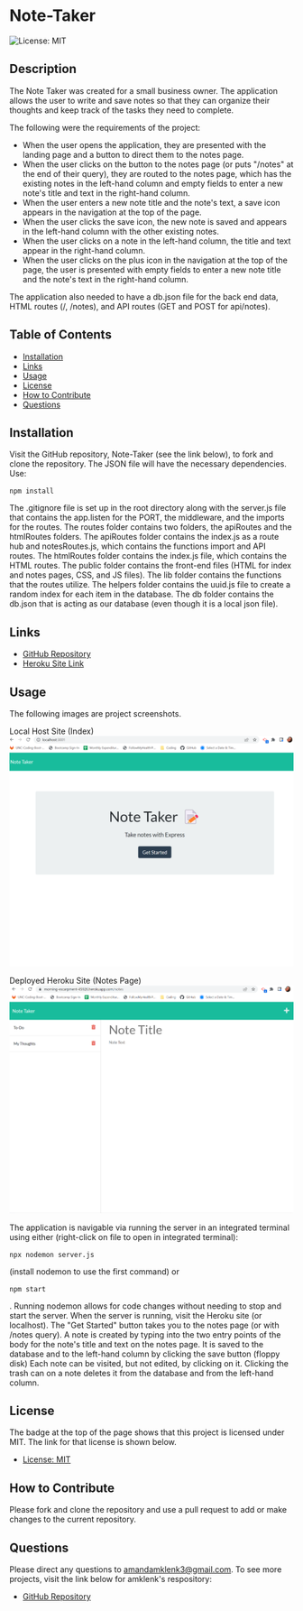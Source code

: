 # Note-Taker

![License: MIT](https://img.shields.io/badge/License-MIT-yellow.svg)

## Description

The Note Taker was created for a small business owner. The application allows the user to write and save notes so that they can organize their thoughts and keep track of the tasks they need to complete.

The following were the requirements of the project:
- When the user opens the application, they are presented with the landing page and a button to direct them to the notes page.
- When the user clicks on the button to the notes page (or puts "/notes" at the end of their query), they are routed to the notes page, which has the existing notes in the left-hand column and empty fields to enter a new note's title and text in the right-hand column.
- When the user enters a new note title and the note's text, a save icon appears in the navigation at the top of the page.
- When the user clicks the save icon, the new note is saved and appears in the left-hand column with the other existing notes.
- When the user clicks on a note in the left-hand column, the title and text appear in the right-hand column.
- When the user clicks on the plus icon in the navigation at the top of the page, the user is presented with empty fields to enter a new note title and the note's text in the right-hand column.

The application also needed to have a db.json file for the back end data, HTML routes (/, /notes), and API routes (GET and POST for api/notes).

## Table of Contents
- [Installation](#installation)
- [Links](#links)
- [Usage](#usage)
- [License](#license)
- [How to Contribute](#how-to-contribute)
- [Questions](#questions)

## Installation
Visit the GitHub repository, Note-Taker (see the link below), to fork and clone the repository. The JSON file will have the necessary dependencies. Use:
````````````
npm install
````````````
The .gitignore file is set up in the root directory along with the server.js file that contains the app.listen for the PORT, the middleware, and the imports for the routes. The routes folder contains two folders, the apiRoutes and the htmlRoutes folders. The apiRoutes folder contains the index.js as a route hub and notesRoutes.js, which contains the functions import and API routes. The htmlRoutes folder contains the index.js file, which contains the HTML routes. The public folder contains the front-end files (HTML for index and notes pages, CSS, and JS files). The lib folder contains the functions that the routes utilize. The helpers folder contains the uuid.js file to create a random index for each item in the database. The db folder contains the db.json that is acting as our database (even though it is a local json file).

## Links
- [GitHub Repository](https://github.com/amklenk/Note-Takerr)
- [Heroku Site Link](https://morning-escarpment-45926.herokuapp.com/)

## Usage
The following images are project screenshots.

Local Host Site (Index)
![Local Host Screenshot](./images/localhostindex.png)

Deployed Heroku Site (Notes Page)
![Heroku Site Screenshot](./images/herokunotes.png)


The application is navigable via running the server in an integrated terminal using either (right-click on file to open in integrated terminal):
`````````````````````
npx nodemon server.js
`````````````````````
(install nodemon to use the first command) or
`````````
npm start
``````````
. Running nodemon allows for code changes without needing to stop and start the server. When the server is running, visit the Heroku site (or localhost). The "Get Started" button takes you to the notes page (or with /notes query). A note is created by typing into the two entry points of the body for the note's title and text on the notes page. It is saved to the database and to the left-hand column by clicking the save button (floppy disk) Each note can be visited, but not edited, by clicking on it. Clicking the trash can on a note deletes it from the database and from the left-hand column.

## License
The badge at the top of the page shows that this project is licensed under MIT. The link for that license is shown below.
- [License: MIT](https://opensource.org/licenses/MIT)
## How to Contribute
Please fork and clone the repository and use a pull request to add or make changes to the current repository.

## Questions
Please direct any questions to amandamklenk3@gmail.com. To see more projects, visit the link below for amklenk's respository: 
- [GitHub Repository](https://github.com/amklenk)
